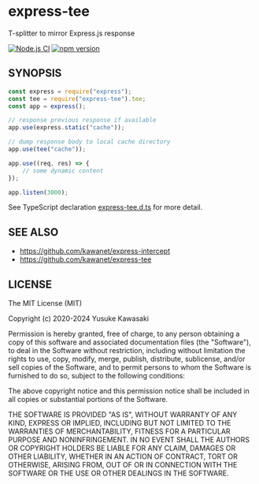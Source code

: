 # express-tee

T-splitter to mirror Express.js response

[![Node.js CI](https://github.com/kawanet/express-tee/workflows/Node.js%20CI/badge.svg?branch=master)](https://github.com/kawanet/express-tee/actions/)
[![npm version](https://badge.fury.io/js/express-tee.svg)](https://www.npmjs.com/package/express-tee)

## SYNOPSIS

```js
const express = require("express");
const tee = require("express-tee").tee;
const app = express();

// response previous response if available
app.use(express.static("cache"));

// dump response body to local cache directory
app.use(tee("cache"));

app.use((req, res) => {
    // some dynamic content
});

app.listen(3000);
```

See TypeScript declaration
[express-tee.d.ts](https://github.com/kawanet/express-tee/blob/master/types/express-tee.d.ts)
for more detail.

## SEE ALSO

- https://github.com/kawanet/express-intercept
- https://github.com/kawanet/express-tee

## LICENSE

The MIT License (MIT)

Copyright (c) 2020-2024 Yusuke Kawasaki

Permission is hereby granted, free of charge, to any person obtaining a copy
of this software and associated documentation files (the "Software"), to deal
in the Software without restriction, including without limitation the rights
to use, copy, modify, merge, publish, distribute, sublicense, and/or sell
copies of the Software, and to permit persons to whom the Software is
furnished to do so, subject to the following conditions:

The above copyright notice and this permission notice shall be included in all
copies or substantial portions of the Software.

THE SOFTWARE IS PROVIDED "AS IS", WITHOUT WARRANTY OF ANY KIND, EXPRESS OR
IMPLIED, INCLUDING BUT NOT LIMITED TO THE WARRANTIES OF MERCHANTABILITY,
FITNESS FOR A PARTICULAR PURPOSE AND NONINFRINGEMENT. IN NO EVENT SHALL THE
AUTHORS OR COPYRIGHT HOLDERS BE LIABLE FOR ANY CLAIM, DAMAGES OR OTHER
LIABILITY, WHETHER IN AN ACTION OF CONTRACT, TORT OR OTHERWISE, ARISING FROM,
OUT OF OR IN CONNECTION WITH THE SOFTWARE OR THE USE OR OTHER DEALINGS IN THE
SOFTWARE.
